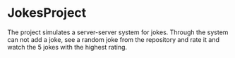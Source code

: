 # JokesProject
The project simulates a server-server system for jokes. Through the system can not add a joke, see a random joke from the repository and rate it and watch the 5 jokes with the highest rating.

